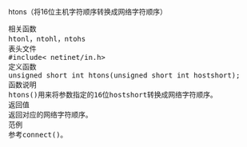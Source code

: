 

htons（将16位主机字符顺序转换成网络字符顺序）
<pre>相关函数
htonl，ntohl，ntohs
表头文件
#include< netinet/in.h>
定义函数
unsigned short int htons(unsigned short int hostshort);
函数说明
htons()用来将参数指定的16位hostshort转换成网络字符顺序。
返回值
返回对应的网络字符顺序。
范例
参考connect()。</pre>